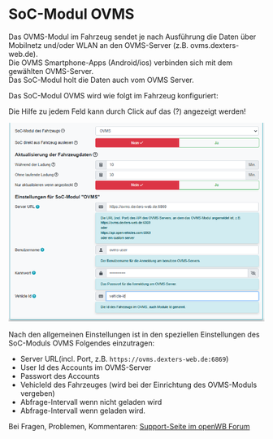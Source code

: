 # SoC-Modul OVMS
Das OVMS-Modul im Fahrzeug sendet je nach Ausführung die Daten über Mobilnetz und/oder WLAN an den OVMS-Server (z.B. ovms.dexters-web.de).<br>
Die OVMS Smartphone-Apps (Android/ios) verbinden sich mit dem gewählten OVMS-Server.<br>
Das SoC-Modul holt die Daten auch vom OVMS Server.<br>

Das SoC-Modul OVMS wird wie folgt im Fahrzeug konfiguriert:

Die Hilfe zu jedem Feld kann durch Click auf das (?) angezeigt werden!

![SoC-OVMS-Einstellungen](SoC-OVMS-Settings.png)

Nach den allgemeinen Einstellungen ist in den speziellen Einstellungen des SoC-Moduls OVMS Folgendes einzutragen:
- Server URL(incl. Port, z.B. `https://ovms.dexters-web.de:6869`)
- User Id des Accounts im OVMS-Server
- Passwort des Accounts
- VehicleId des Fahrzeuges (wird bei der Einrichtung des OVMS-Moduls vergeben)
- Abfrage-Intervall wenn nicht geladen wird
- Abfrage-Intervall wenn geladen wird.

Bei Fragen, Problemen, Kommentaren: [Support-Seite im openWB Forum](https://forum.openwb.de/viewtopic.php?t=9278)
